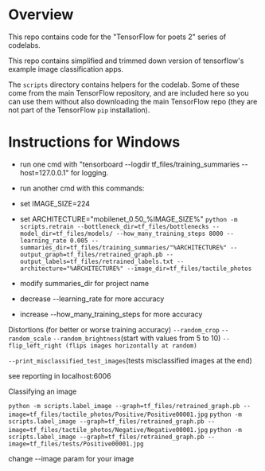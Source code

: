 # Overview

This repo contains code for the "TensorFlow for poets 2" series of codelabs.


This repo contains simplified and trimmed down version of tensorflow's example image classification apps.

The `scripts` directory contains helpers for the codelab. Some of these come from the main TensorFlow repository, and are included here so you can use them without also downloading the main TensorFlow repo (they are not part of the TensorFlow `pip` installation).

# Instructions for Windows
    
- run one cmd with
"tensorboard --logdir tf_files/training_summaries --host=127.0.0.1"
 for logging.

- run another cmd with this commands:

- set IMAGE_SIZE=224
- set ARCHITECTURE="mobilenet_0.50_%IMAGE_SIZE%"
`
python -m scripts.retrain --bottleneck_dir=tf_files/bottlenecks --model_dir=tf_files/models/ --how_many_training_steps 8000 --learning_rate 0.005 --summaries_dir=tf_files/training_summaries/"%ARCHITECTURE%" --output_graph=tf_files/retrained_graph.pb --output_labels=tf_files/retrained_labels.txt --architecture="%ARCHITECTURE%" --image_dir=tf_files/tactile_photos
`

- modify summaries_dir for project name
- decrease --learning_rate for more accuracy
- increase --how_many_training_steps for more accuracy

Distortions (for better or worse training accuracy) 
`--random_crop`
`--random_scale`
`--random_brightness`(start with values from 5 to 10)
`--flip_left_right (flips images horizontally at random)`

`--print_misclassified_test_images`(tests misclassified images at the end)

see reporting in localhost:6006

Classifying an image

`python -m scripts.label_image --graph=tf_files/retrained_graph.pb --image=tf_files/tactile_photos/Positive/Positive00001.jpg`
`python -m scripts.label_image --graph=tf_files/retrained_graph.pb --image=tf_files/tactile_photos/Negative/Negative00001.jpg`
`python -m scripts.label_image --graph=tf_files/retrained_graph.pb --image=tf_files/tests/Positive00001.jpg`

change --image param for your image
	



